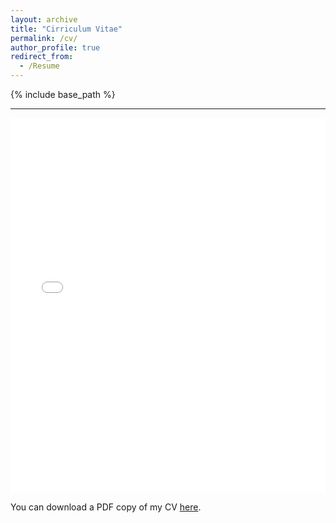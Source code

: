 ```yaml
---
layout: archive
title: "Cirriculum Vitae"
permalink: /cv/
author_profile: true
redirect_from:
  - /Resume
---
```

{% include base_path %}

---

<iframe src="/files/pdf/NishantCV.pdf" width="100%" height="600" frameborder="no" border="0" marginwidth="0" marginheight="0"></iframe>

You can download a PDF copy of my CV [here](/files/pdf/NishantCV.pdf).
